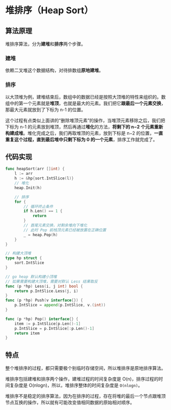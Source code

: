 # 堆排序（Heap Sort）

## 算法原理

堆排序算法，分为**建堆**和**排序**两个步骤。

### 建堆

依赖二叉堆这个数据结构，对待排数组**原地建堆**。

### 排序

以大顶堆为例，建堆结束后，数组中的数据已经是按照大顶堆的特性来组织的。数组中的第一个元素就是**堆顶**，也就是最大的元素。我们把它**跟最后一个元素交换**，那最大元素就放到了下标为 n-1 的位置。

这个过程有点类似上面讲的“删除堆顶元素”的操作，当堆顶元素移除之后，我们把下标为 n-1 的元素放到堆顶，然后再通过**堆化**的方法，**将剩下的 n−2 个元素重新构建成堆**。堆化完成之后，我们再取堆顶的元素，放到下标是 n−2 的位置，**一直重复这个过程，直到最后堆中只剩下标为 0 的一个元素**，排序工作就完成了。

## 代码实现

```go
func heapSort(arr []int) {
    l := arr
    h := &hp{sort.IntSlice(l)}
    // 堆化
    heap.Init(h)

    // 排序
    for {
        // 循环终止条件
        if h.Len() == 1 {
            return
        }
        // 首尾元素交换，对剩余堆向下堆化
        // 此时 Pop 前栈顶元素已经被放置在正确位置
        _ = heap.Pop(h)
    }
}

// 构建大顶堆
type hp struct {
    sort.IntSlice
}

// go heap 默认构建小顶堆
// 如果需要构建大顶堆，需要对默认 Less 结果取反
func (p *hp) Less(i, j int) bool {
    return p.IntSlice.Less(j, i)
}
func (p *hp) Push(v interface{}) {
    p.IntSlice = append(p.IntSlice, v.(int))
}

func (p *hp) Pop() interface{} {
    item := p.IntSlice[p.Len()-1]
    p.IntSlice = p.IntSlice[:p.Len()-1]
    return item
}
```

## 特点

整个堆排序的过程，都只需要极个别临时存储空间，所以堆排序是原地排序算法。

堆排序包括建堆和排序两个操作，建堆过程的时间复杂度是 O(n)，排序过程的时间复杂度是 O(nlogn)，所以，堆排序整体的时间复杂度是 `O(nlogn)`。

堆排序不是稳定的排序算法，因为在排序的过程，存在将堆的最后一个节点跟堆顶节点互换的操作，所以就有可能改变值相同数据的原始相对顺序。